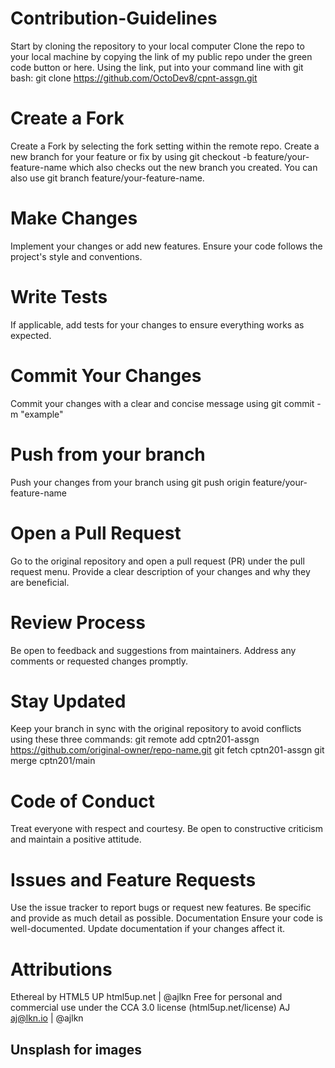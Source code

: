 # Contribution-Guidelines
Start by cloning the repository to your local computer
Clone the repo to your local machine by copying the link of my public repo under the green code button or here. Using the link, put into your command line with git bash: git clone https://github.com/OctoDev8/cpnt-assgn.git

# Create a Fork
Create a Fork by selecting the fork setting within the remote repo.
Create a new branch for your feature or fix by using git checkout -b feature/your-feature-name which also checks out the new branch you created. You can also use git branch feature/your-feature-name.

# Make Changes
Implement your changes or add new features. Ensure your code follows the project's style and conventions.

# Write Tests

If applicable, add tests for your changes to ensure everything works as expected.

# Commit Your Changes
Commit your changes with a clear and concise message using git commit -m "example"

# Push from your branch
Push your changes from your branch using git push origin feature/your-feature-name

# Open a Pull Request
Go to the original repository and open a pull request (PR) under the pull request menu. Provide a clear description of your changes and why they are beneficial.

# Review Process
Be open to feedback and suggestions from maintainers. Address any comments or requested changes promptly.

# Stay Updated
Keep your branch in sync with the original repository to avoid conflicts using these three commands: git remote add cptn201-assgn https://github.com/original-owner/repo-name.git git fetch cptn201-assgn git merge cptn201/main

# Code of Conduct
Treat everyone with respect and courtesy. Be open to constructive criticism and maintain a positive attitude.

# Issues and Feature Requests
Use the issue tracker to report bugs or request new features. Be specific and provide as much detail as possible. Documentation Ensure your code is well-documented. Update documentation if your changes affect it.

# Attributions

Ethereal by HTML5 UP
html5up.net | @ajlkn
Free for personal and commercial use under the CCA 3.0 license (html5up.net/license)
AJ
aj@lkn.io | @ajlkn

## Unsplash for images
